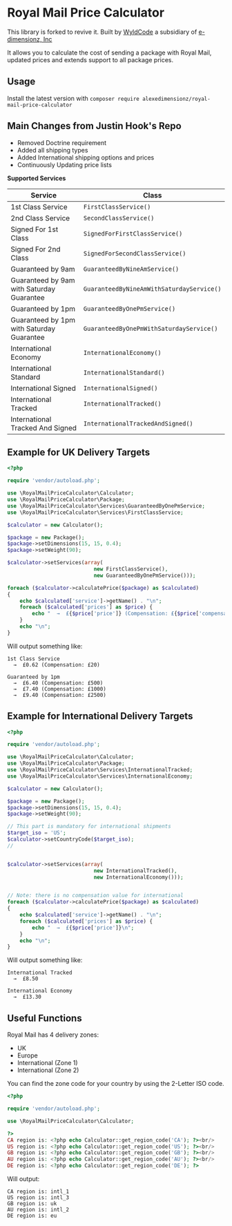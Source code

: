 Royal Mail Price Calculator
===========================

This library is forked to revive it.
Built by [WyldCode](https://wyldcode.com) a subsidiary of [e-dimensionz, Inc](https://e-dimensionz.com)  

It allows you to calculate the cost of sending a package with Royal Mail, updated prices and extends support to all package prices.

**Usage**
-----
Install the latest version with `composer require alexedimensionz/royal-mail-price-calculator`

**Main Changes from Justin Hook's Repo**
------------------------------------
- Removed Doctrine requirement
- Added all shipping types
- Added International shipping options and prices
- Continuously Updating price lists


**Supported Services**

Service  | Class
------------- | -------------
1st Class Service | `FirstClassService()`
2nd Class Service | `SecondClassService()`
Signed For 1st Class | `SignedForFirstClassService()`
Signed For 2nd Class | `SignedForSecondClassService()`
Guaranteed by 9am | `GuaranteedByNineAmService()`
Guaranteed by 9am with Saturday Guarantee | `GuaranteedByNineAmWithSaturdayService()`
Guaranteed by 1pm | `GuaranteedByOnePmService()`
Guaranteed by 1pm with Saturday Guarantee | `GuaranteedByOnePmWithSaturdayService()`
International Economy | `InternationalEconomy()`
International Standard | `InternationalStandard()`
International Signed | `InternationalSigned()`
International Tracked | `InternationalTracked()`
International Tracked And Signed | `InternationalTrackedAndSigned()`


Example for UK Delivery Targets
-------------------------------
```php
<?php

require 'vendor/autoload.php';

use \RoyalMailPriceCalculator\Calculator;
use \RoyalMailPriceCalculator\Package;
use \RoyalMailPriceCalculator\Services\GuaranteedByOnePmService;
use \RoyalMailPriceCalculator\Services\FirstClassService;

$calculator = new Calculator();

$package = new Package();
$package->setDimensions(15, 15, 0.4);
$package->setWeight(90);

$calculator->setServices(array(
							new FirstClassService(), 
							new GuaranteedByOnePmService()));

foreach ($calculator->calculatePrice($package) as $calculated)
{
    echo $calculated['service']->getName() . "\n";
    foreach ($calculated['prices'] as $price) {
        echo "  →  £{$price['price']} (Compensation: £{$price['compensation']})\n";
    }
    echo "\n";
}
```

Will output something like:
```
1st Class Service
  →  £0.62 (Compensation: £20)

Guaranteed by 1pm
  →  £6.40 (Compensation: £500)
  →  £7.40 (Compensation: £1000)
  →  £9.40 (Compensation: £2500)
```

Example for International Delivery Targets
------------------------------------------
```php
<?php

require 'vendor/autoload.php';

use \RoyalMailPriceCalculator\Calculator;
use \RoyalMailPriceCalculator\Package;
use \RoyalMailPriceCalculator\Services\InternationalTracked;
use \RoyalMailPriceCalculator\Services\InternationalEconomy;

$calculator = new Calculator();

$package = new Package();
$package->setDimensions(15, 15, 0.4);
$package->setWeight(90);

// This part is mandatory for international shipments
$target_iso = 'US';
$calculator->setCountryCode($target_iso);
//


$calculator->setServices(array(
                         	new InternationalTracked(), 
                         	new InternationalEconomy()));


// Note: there is no compensation value for international
foreach ($calculator->calculatePrice($package) as $calculated)
{
    echo $calculated['service']->getName() . "\n";
    foreach ($calculated['prices'] as $price) {
        echo "  →  £{$price['price']}\n";
    }
    echo "\n";
}
```

Will output something like:
```
International Tracked
  →  £8.50

International Economy
  →  £13.30
```


Useful Functions
----------------

Royal Mail has 4 delivery zones:
- UK
- Europe
- International (Zone 1)
- International (Zone 2)

You can find the zone code for your country by using the 2-Letter ISO code.

```php
<?php

require 'vendor/autoload.php';

use \RoyalMailPriceCalculator\Calculator;

?>
CA region is: <?php echo Calculator::get_region_code('CA'); ?><br/>
US region is: <?php echo Calculator::get_region_code('US'); ?><br/>
GB region is: <?php echo Calculator::get_region_code('GB'); ?><br/>
AU region is: <?php echo Calculator::get_region_code('AU'); ?><br/>
DE region is: <?php echo Calculator::get_region_code('DE'); ?>
```

Will output:
```
CA region is: intl_1
US region is: intl_3
GB region is: uk
AU region is: intl_2 
DE region is: eu

```
